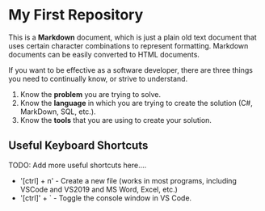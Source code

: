 # My First Repository

This is a **Markdown** document, which is just a plain old text document that uses certain character
combinations to represent formatting. Markdown documents can be easily converted to HTML documents.

If you want to be effective as a software developer, there are three things you need to continually
know, or strive to understand.

1. Know the **problem** you are trying to solve.
2. Know the **language** in which you are trying to create the solution (C#, MarkDown, SQL, etc.).
3. Know the **tools** that you are using to create your solution.

## Useful Keyboard Shortcuts

TODO: Add more useful shortcuts here....

- '[ctrl] + n' - Create a new file (works in most programs, including VSCode and VS2019 and MS Word, Excel, etc.)
- '[ctrl]' + ` - Toggle the console window in VS Code.